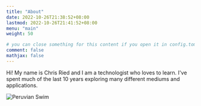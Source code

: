 ```yaml
---
title: "About"
date: 2022-10-26T21:38:52+08:00
lastmod: 2022-10-26T21:41:52+08:00
menu: "main"
weight: 50

# you can close something for this content if you open it in config.toml.
comment: false
mathjax: false
---
```


Hi! My name is Chris Ried and I am a technologist who loves to learn. I've spent much of the last 10 years exploring many different mediums and applications. 

![Peruvian Swim](https://www.dropbox.com/s/u1cscd50rcnoo7c/river_chris.jpg?raw=1)


